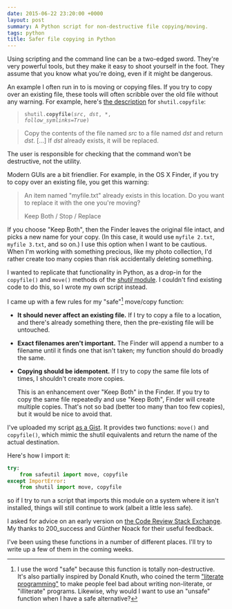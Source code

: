 ```yaml
---
date: 2015-06-22 23:20:00 +0000
layout: post
summary: A Python script for non-destructive file copying/moving.
tags: python
title: Safer file copying in Python
---
```


Using scripting and the command line can be a two-edged sword. They're very powerful tools, but they make it easy to shoot yourself in the foot. They assume that you know what you're doing, even if it might be dangerous.

An example I often run in to is moving or copying files. If you try to copy over an existing file, these tools will often scribble over the old file without any warning. For example, here's [the description](https://docs.python.org/3.5/library/shutil.html#shutil.copyfile) for `shutil.copyfile`:

> <code>shutil.<strong>copyfile</strong>(<em>src</em>, <em>dst</em>, *, <em>follow_symlinks=True</em>)</code>

> Copy the contents of the file named *src* to a file named *dst* and return *dst*. […] If *dst* already exists, it will be replaced.

The user is responsible for checking that the command won't be destructive, not the utility.

Modern GUIs are a bit friendlier. For example, in the OS X Finder, if you try to copy over an existing file, you get this warning:

> An item named "myfile.txt" already exists in this location. Do you want to replace it with the one you're moving?
>
> Keep Both / Stop / Replace

If you choose "Keep Both", then the Finder leaves the original file intact, and picks a new name for your copy. (In this case, it would use `myfile 2.txt`, `myfile 3.txt`, and so on.) I use this option when I want to be cautious. When I'm working with something precious, like my photo collection, I'd rather create too many copies than risk accidentally deleting something.

I wanted to replicate that functionality in Python, as a drop-in for the `copyfile()` and `move()` methods of the [*shutil* module](https://docs.python.org/3.5/library/shutil.html). I couldn't find existing code to do this, so I wrote my own script instead.

I came up with a few rules for my "safe"[^1] move/copy function:

*   **It should never affect an existing file.** If I try to copy a file to a location, and there's already something there, then the pre-existing file will be untouched.
*   **Exact filenames aren't important.** The Finder will append a number to a filename until it finds one that isn't taken; my function should do broadly the same.
*   **Copying should be idempotent.** If I try to copy the same file lots of times, I shouldn't create more copies.

    This is an enhancement over "Keep Both" in the Finder. If you try to copy the same file repeatedly and use "Keep Both", Finder will create multiple copies. That's not so bad (better too many than too few copies), but it would be nice to avoid that.

I've uploaded my script [as a Gist](https://gist.github.com/alexwlchan/c2adbb8ee782f460e5ec). It provides two functions: `move()` and `copyfile()`, which mimic the shutil equivalents and return the name of the actual destination.

Here's how I import it:

```python
try:
    from safeutil import move, copyfile
except ImportError:
    from shutil import move, copyfile
```

so if I try to run a script that imports this module on a system where it isn't installed, things will still continue to work (albeit a little less safe).

I asked for advice on an early version on [the Code Review Stack Exchange](http://codereview.stackexchange.com/q/89985/36525). My thanks to 200_success and Günther Noack for their useful feedback.

I've been using these functions in a number of different places. I'll try to write up a few of them in the coming weeks.


[^1]: I use the word "safe" because this function is totally non-destructive. It's also partially inspired by Donald Knuth, who coined the term ["literate programming"](http://www.literateprogramming.com/knuthweb.pdf) to make people feel bad about writing non-literate, or "illiterate" programs. Likewise, why would I want to use an "unsafe" function when I have a safe alternative?